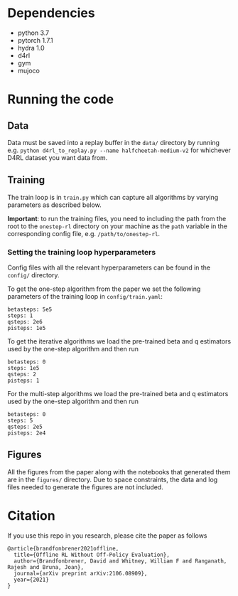 # Dependencies

- python 3.7
- pytorch 1.7.1
- hydra 1.0
- d4rl
- gym
- mujoco

# Running the code

## Data

Data must be saved into a replay buffer in the ```data/``` directory by running e.g. ```python d4rl_to_replay.py --name halfcheetah-medium-v2``` for whichever D4RL dataset you want data from.

## Training

The train loop is in ```train.py``` which can capture all algorithms by varying parameters as described below.

**Important**: to run the training files, you need to including the path from the root to the ```onestep-rl``` directory on your machine as the ```path``` variable in the corresponding config file, e.g. ```/path/to/onestep-rl```.

### Setting the training loop hyperparameters
Config files with all the relevant hyperparameters can be found in the ```config/``` directory. 

To get the one-step algorithm from the paper we set the following parameters of the training loop in ```config/train.yaml```:
```
betasteps: 5e5
steps: 1
qsteps: 2e6
pisteps: 1e5
```
To get the iterative algorithms we load the pre-trained beta and q estimators used by the one-step algorithm and then run
```
betasteps: 0
steps: 1e5
qsteps: 2
pisteps: 1
```
For the multi-step algorithms we load the pre-trained beta and q estimators used by the one-step algorithm and then run
```
betasteps: 0
steps: 5
qsteps: 2e5
pisteps: 2e4
```

## Figures

All the figures from the paper along with the notebooks that generated them are in the ```figures/``` directory. Due to space constraints, the data and log files needed to generate the figures are not included.


# Citation

If you use this repo in you research, please cite the paper as follows

```
@article{brandfonbrener2021offline,
  title={Offline RL Without Off-Policy Evaluation},
  author={Brandfonbrener, David and Whitney, William F and Ranganath, Rajesh and Bruna, Joan},
  journal={arXiv preprint arXiv:2106.08909},
  year={2021}
}
```